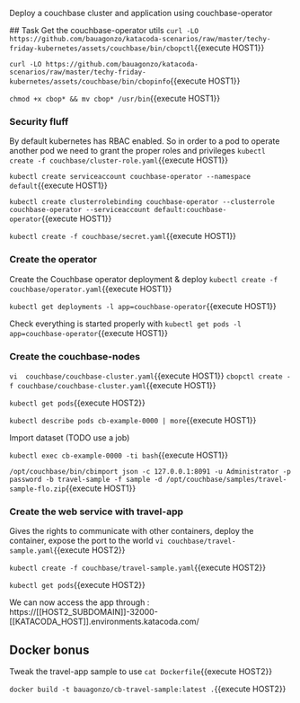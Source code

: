 Deploy a couchbase cluster and application using couchbase-operator

## Task
Get the couchbase-operator utils
`curl -LO https://github.com/bauagonzo/katacoda-scenarios/raw/master/techy-friday-kubernetes/assets/couchbase/bin/cbopctl`{{execute HOST1}}

`curl -LO https://github.com/bauagonzo/katacoda-scenarios/raw/master/techy-friday-kubernetes/assets/couchbase/bin/cbopinfo`{{execute HOST1}}

`chmod +x cbop* && mv cbop* /usr/bin`{{execute HOST1}}

### Security fluff

By default kubernetes has RBAC enabled. So in order to a pod to operate another pod we need to grant the proper roles and privileges
`kubectl create -f couchbase/cluster-role.yaml`{{execute HOST1}}

`kubectl create serviceaccount couchbase-operator --namespace default`{{execute HOST1}}

`kubectl create clusterrolebinding couchbase-operator --clusterrole couchbase-operator --serviceaccount default:couchbase-operator`{{execute HOST1}}

`kubectl create -f couchbase/secret.yaml`{{execute HOST1}}

### Create the operator
Create the Couchbase operator deployment & deploy
`kubectl create -f couchbase/operator.yaml`{{execute HOST1}}

`kubectl get deployments -l app=couchbase-operator`{{execute HOST1}}

Check everything is started properly with
`kubectl get pods -l app=couchbase-operator`{{execute HOST1}}


### Create the couchbase-nodes
`vi  couchbase/couchbase-cluster.yaml`{{execute HOST1}}
`cbopctl create -f couchbase/couchbase-cluster.yaml`{{execute HOST1}}

`kubectl get pods`{{execute HOST2}}

`kubectl describe pods cb-example-0000 | more`{{execute HOST1}}

Import dataset (TODO use a job)

`kubectl exec cb-example-0000 -ti bash`{{execute HOST1}}

`/opt/couchbase/bin/cbimport json -c 127.0.0.1:8091 -u Administrator -p password -b travel-sample -f sample -d /opt/couchbase/samples/travel-sample-flo.zip`{{execute HOST1}}

### Create the web service with travel-app

Gives the rights to communicate with other containers, deploy the container, expose the port to the world
`vi couchbase/travel-sample.yaml`{{execute HOST2}}

`kubectl create -f couchbase/travel-sample.yaml`{{execute HOST2}}


`kubectl get pods`{{execute HOST2}}


We can now access the app through : https://[[HOST2_SUBDOMAIN]]-32000-[[KATACODA_HOST]].environments.katacoda.com/
## Docker bonus

Tweak the travel-app sample to use
`cat Dockerfile`{{execute HOST2}}

`docker build -t bauagonzo/cb-travel-sample:latest .`{{execute HOST2}}
